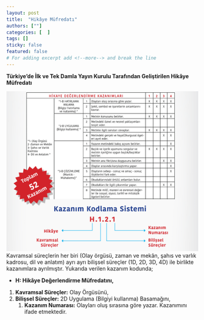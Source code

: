 ```yaml
---
layout: post
title:  "Hikâye Müfredatı"
authors: [""]
categories: [  ]
tags: []
sticky: false
featured: false
# For adding excerpt add <!--more--> and break the line
---
```

**Türkiye’de İlk ve Tek Damla Yayın Kurulu Tarafından Geliştirilen Hikâye Müfredatı**

<img src="/assets/images/posts/hikaye-mufredati.jpg" alt="">
Kavramsal süreçlerin her biri (Olay örgüsü, zaman ve mekân, şahıs ve varlık kadrosu, dil ve anlatım)
ayrı ayrı bilişsel süreçler (1D, 2D, 3D, 4D) ile birlikte kazanımlara ayrılmıştır. Yukarıda verilen kazanım
kodunda;

- **H: Hikâye Değerlendirme Müfredatını,**
1. **Kavramsal Süreçler:** Olay Örgüsünü,
2. **Bilişsel Süreçler:** 2D Uygulama (Bilgiyi kullanma) Basamağını,
    1. **Kazanım Numarası:** Olayları oluş sırasına göre yazar. Kazanımını ifade etmektedir.